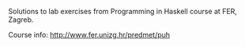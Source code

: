 Solutions to lab exercises from Programming in Haskell course at FER, Zagreb.

Course info: http://www.fer.unizg.hr/predmet/puh

